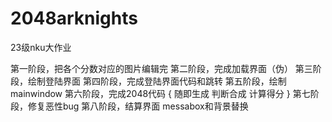 # 2048arknights
23级nku大作业


第一阶段，把各个分数对应的图片编辑完
第二阶段，完成加载界面（伪）
第三阶段，绘制登陆界面
第四阶段，完成登陆界面代码和跳转
第五阶段，绘制mainwindow
第六阶段，完成2048代码
{
随即生成
判断合成
计算得分
}
第七阶段，修复恶性bug
第八阶段，结算界面 messabox和背景替换
